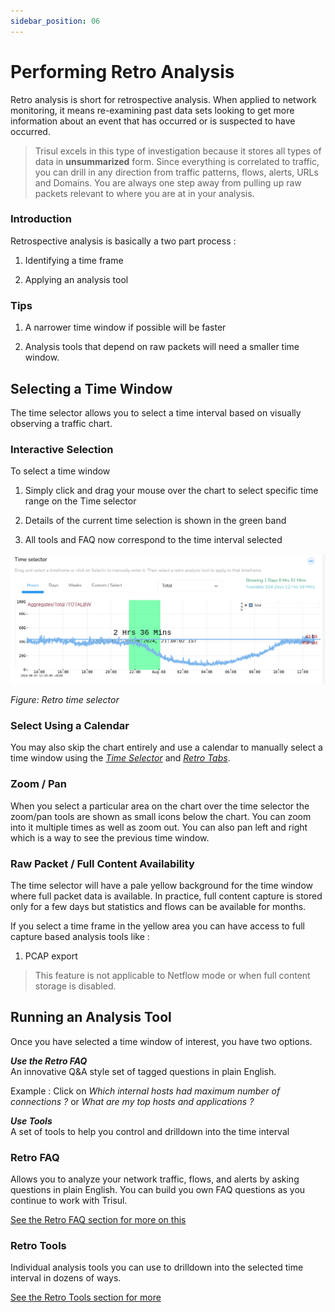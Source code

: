 ```yaml
---
sidebar_position: 06
---
```


# Performing Retro Analysis

Retro analysis is short for retrospective analysis. When applied to
network monitoring, it means re-examining past data sets looking to get
more information about an event that has occurred or is suspected to
have occurred.

> Trisul excels in this type of investigation because it stores all
> types of data in **unsummarized** form. Since everything is correlated
> to traffic, you can drill in any direction from traffic patterns,
> flows, alerts, URLs and Domains. You are always one step away from
> pulling up raw packets relevant to where you are at in your analysis.

### Introduction

Retrospective analysis is basically a two part process :  

1. Identifying a time frame  

2. Applying an analysis tool

### Tips

1. A narrower time window if possible will be faster

2. Analysis tools that depend on raw packets will need a smaller time window.

## Selecting a Time Window

The time selector allows you to select a time interval based on visually
observing a traffic chart.

### Interactive Selection

To select a time window  

1. Simply click and drag your mouse  over the chart to select specific time range on the Time selector

2. Details of the current time selection is shown in the green band 

3. All tools and FAQ now correspond to the time interval selected

![](images/retrotimeselector.png)

*Figure: Retro time selector*

### Select Using a Calendar

You may also skip the chart entirely and use a calendar to manually
select a time window using the [*Time Selector*](/docs/ug/ui/elements#time-selector) and [*Retro Tabs*](/docs/ug/ui/charts#retro-tabs).

### Zoom / Pan

When you select a particular area on the chart over the time selector the zoom/pan tools are shown as small icons below the chart. You can zoom into it multiple times as
well as zoom out. You can also pan left and right which is a way to see the previous time window.

### Raw Packet / Full Content Availability

The time selector will have a pale yellow background for the time window
where full packet data is available. In practice, full content capture
is stored only for a few days but statistics and flows can be available
for months.

If you select a time frame in the yellow area you can have access to
full capture based analysis tools like :

1. PCAP export

> This feature is not applicable to Netflow mode or when full
> content storage is disabled.

## Running an Analysis Tool

Once you have selected a time window of interest, you have two options.

***Use the Retro FAQ***  
An innovative Q&A style set of tagged questions in plain English.

Example : Click on *Which internal hosts had maximum number of
connections ?* or *What are my top hosts and applications ?*

***Use Tools***   
A set of tools to help you control and drilldown into the time interval

### Retro FAQ

Allows you to analyze your network traffic, flows, and alerts by asking
questions in plain English. You can build you own FAQ questions as you
continue to work with Trisul.

[See the Retro FAQ section for more on this](retrofaq)

### Retro Tools

Individual analysis tools you can use to drilldown into the selected
time interval in dozens of ways.

[See the Retro Tools section for more](retrotools)
